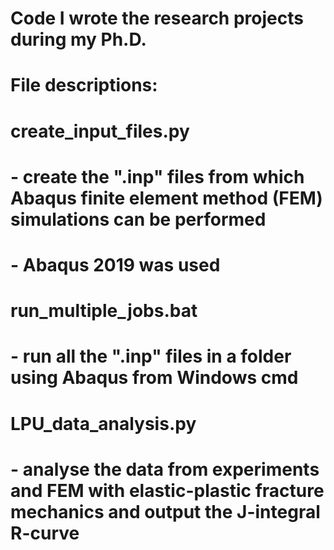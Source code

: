 # Code I wrote the research projects during my Ph.D.
# 
# File descriptions:
# 
# create_input_files.py 
# - create the ".inp" files from which Abaqus finite element method (FEM) simulations can be performed
# - Abaqus 2019 was used
# 
# run_multiple_jobs.bat
# - run all the ".inp" files in a folder using Abaqus from Windows cmd
# 
# LPU_data_analysis.py
# - analyse the data from experiments and FEM with elastic-plastic fracture mechanics and output the J-integral R-curve
